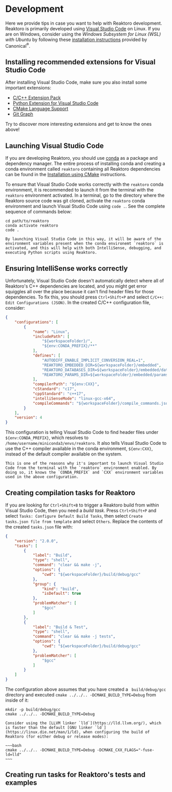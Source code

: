 # Development

Here we provide tips in case you want to help with Reaktoro development.
Reaktoro is primarily developed using [Visual Studio Code][vscode] on Linux. If you are on Windows, consider using the *Windows Subsystem for Linux (WSL) with Ubuntu* by following these [installation instructions][wsl-ubuntu] provided by Canonical<sup>®</sup>.

## Installing recommended extensions for Visual Studio Code

After installing Visual Studio Code, make sure you also install some important extensions:

* [C/C++ Extension Pack](https://marketplace.visualstudio.com/items?itemName=ms-vscode.cpptools-extension-pack)
* [Python Extension for Visual Studio Code](https://marketplace.visualstudio.com/items?itemName=ms-python.python)
* [CMake Language Support](https://marketplace.visualstudio.com/items?itemName=josetr.cmake-language-support-vscode)
* [Git Graph](https://marketplace.visualstudio.com/items?itemName=mhutchie.git-graph)

Try to discover more interesting extensions and get to know the ones above!

## Launching Visual Studio Code

If you are developing Reaktoro, you should use [conda] as a package and dependency manager. The entire process of installing conda and creating a conda environment called `reaktoro` containing all Reaktoro dependencies can be found in the [Installation using CMake](../installation/installation-using-cmake) instructions.

To ensure that Visual Studio Code works correctly with the `reaktoro` conda environment, it is recommended to launch it from the terminal with the `reaktoro` environment activated. In a terminal, go to the directory where the Reaktoro source code was git cloned, activate the `reaktoro` conda environment and launch Visual Studio Code using `code .`. See the complete sequence of commands below:

~~~text
cd path/to/reaktoro
conda activate reaktoro
code .
~~~

```{note}
By launching Visual Studio Code in this way, it will be aware of the environment variables present when the conda environemt `reaktoro` is activated, and this will help with both IntelliSense, debugging, and executing Python scripts using Reaktoro.
```

## Ensuring IntelliSense works correctly

Unfortunately, Visual Studio Code doesn't automatically detect where all of Reaktoro's C++ dependencies are located, and you might get error squiggles all over the place because it can't find header files for those dependencies. To fix this, you should press `Ctrl+Shift+P` and select `C/C++: Edit Configurations (JSON)`. In the created C/C++ configuration file, consider:

~~~json
{
    "configurations": [
        {
            "name": "Linux",
            "includePath": [
                "${workspaceFolder}/",
                "${env:CONDA_PREFIX}/**"
            ],
            "defines": [
                "AUTODIFF_ENABLE_IMPLICIT_CONVERSION_REAL=1",
                "REAKTORO_EMBEDDED_DIR=${workspaceFolder}/embedded",
                "REAKTORO_DATABASES_DIR=${workspaceFolder}/embedded/databases",
                "REAKTORO_PARAMS_DIR=${workspaceFolder}/embedded/params"
            ],
            "compilerPath": "${env:CXX}",
            "cStandard": "c17",
            "cppStandard": "c++17",
            "intelliSenseMode": "linux-gcc-x64",
            "compileCommands": "${workspaceFolder}/compile_commands.json"
        }
    ],
    "version": 4
}
~~~

This configuration is telling Visual Studio Code to find header files under `${env:CONDA_PREFIX}`, which resolves to `/home/username/miniconda3/envs/reaktoro`. It also tells Visual Studio Code to use the C++ compiler available in the conda environment, `${env:CXX}`, instead of the default compiler available on the system.

```{note}
This is one of the reasons why it's important to launch Visual Studio Code from the terminal with the `reaktoro` environment enabled. By doing so, it knows the `CONDA_PREFIX` and `CXX` environment variables used in the above configuration.
```

## Creating compilation tasks for Reaktoro

If you are looking for `Ctrl+Shift+B` to trigger a Reaktoro build from within Visual Studio Code, then you need a *build task*. Press `Ctrl+Shift+P` and select `Tasks: Configure Default Build Tasks`, then select `Create tasks.json file from template` and select `Others`. Replace the contents of the created `tasks.json` file with:

~~~json
{
    "version": "2.0.0",
    "tasks": [
        {
            "label": "Build",
            "type": "shell",
            "command": "clear && make -j",
            "options": {
                "cwd": "${workspaceFolder}/build/debug/gcc"
            },
            "group": {
                "kind": "build",
                "isDefault": true
            },
            "problemMatcher": [
                "$gcc"
            ]
        },
        {
            "label": "Build & Test",
            "type": "shell",
            "command": "clear && make -j tests",
            "options": {
                "cwd": "${workspaceFolder}/build/debug/gcc"
            },
            "problemMatcher": [
                "$gcc"
            ]
        }
    ]
}
~~~

The configuration above assumes that you have created a ` build/debug/gcc` directory and executed `cmake ../../.. -DCMAKE_BUILD_TYPE=Debug` from inside of it:

~~~text
mkdir -p build/debug/gcc
cmake ../../.. -DCMAKE_BUILD_TYPE=Debug
~~~

```{tip}
Consider using the [LLVM linker `lld`](https://lld.llvm.org/), which is faster than the default [GNU linker `ld`](https://linux.die.net/man/1/ld), when configuring the build of Reaktoro (for either debug or release modes):

~~~bash
cmake ../../.. -DCMAKE_BUILD_TYPE=Debug -DCMAKE_CXX_FLAGS="-fuse-ld=lld"
~~~
```

## Creating run tasks for Reaktoro's tests and examples



[vscode]: https://code.visualstudio.com/
[wsl-ubuntu]: https://ubuntu.com/tutorials/install-ubuntu-on-wsl2-on-windows-10#1-overview
[conda]: https://docs.conda.io/en/latest/

[vscode-tasks]: https://github.com/reaktoro/reaktoro/blob/main/utilities/vscode-utils/.vscode-template/tasks.json
[vscode-launch]: https://github.com/reaktoro/reaktoro/blob/main/utilities/vscode-utils/.vscode-template/launch.json
[vscode-c_cpp_properties]: https://github.com/reaktoro/reaktoro/blob/main/utilities/vscode-utils/.vscode-template/c_cpp_properties.json
